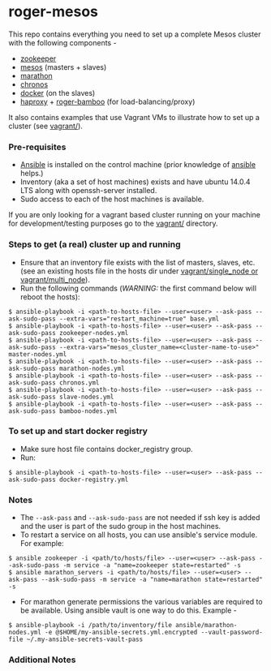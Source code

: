 # roger-mesos

This repo contains everything you need to set up a complete Mesos cluster with the following components -

* [zookeeper](https://zookeeper.apache.org/)
* [mesos](http://mesos.apache.org/) (masters + slaves)
* [marathon](https://mesosphere.github.io/marathon/)
* [chronos](http://mesos.github.io/chronos/)
* [docker](https://www.docker.com/) (on the slaves)
* [haproxy](http://www.haproxy.org/) + [roger-bamboo](https://github.com/seomoz/roger-bamboo) (for load-balancing/proxy)

It also contains examples that use Vagrant VMs to illustrate how to set up a cluster (see [vagrant/](vagrant)).

### Pre-requisites
* [Ansible](http://docs.ansible.com/ansible/intro.html) is installed on the control machine (prior knowledge of [ansible](http://docs.ansible.com/ansible/index.html) helps.)
* Inventory (aka a set of host machines) exists and have ubuntu 14.0.4 LTS along with openssh-server installed.
* Sudo access to each of the host machines is available.

If you are only looking for a vagrant based cluster running on your machine for development/testing purposes go to the [vagrant/](vagrant) directory.

### Steps to get (a real) cluster up and running
* Ensure that an inventory file exists with the list of masters, slaves, etc. (see an existing hosts file in the hosts dir under [vagrant/single_node or vagrant/multi_node](vagrant)).
* Run the following commands (*_WARNING:_* the first command below will reboot the hosts):
```
$ ansible-playbook -i <path-to-hosts-file> --user=<user> --ask-pass --ask-sudo-pass --extra-vars="restart_machine=true" base.yml
$ ansible-playbook -i <path-to-hosts-file> --user=<user> --ask-pass --ask-sudo-pass zookeeper-nodes.yml
$ ansible-playbook -i <path-to-hosts-file> --user=<user> --ask-pass --ask-sudo-pass --extra-vars="mesos_cluster_name=<cluster-name-to-use>" master-nodes.yml
$ ansible-playbook -i <path-to-hosts-file> --user=<user> --ask-pass --ask-sudo-pass marathon-nodes.yml
$ ansible-playbook -i <path-to-hosts-file> --user=<user> --ask-pass --ask-sudo-pass chronos.yml
$ ansible-playbook -i <path-to-hosts-file> --user=<user> --ask-pass --ask-sudo-pass slave-nodes.yml
$ ansible-playbook -i <path-to-hosts-file> --user=<user> --ask-pass --ask-sudo-pass bamboo-nodes.yml
```

### To set up and start docker registry
* Make sure host file contains docker_registry group.
* Run:
```
$ ansible-playbook -i <path-to-hosts-file> --user=<user> --ask-pass --ask-sudo-pass docker-registry.yml
```

### Notes
* The `--ask-pass` and `--ask-sudo-pass` are not needed if ssh key is added and the user is part of the sudo group in the host machines.
* To restart a service on all hosts, you can use ansible's service module. For example:
```
$ ansible zookeeper -i <path/to/hosts/file> --user=<user> --ask-pass --ask-sudo-pass -m service -a "name=zookeeper state=restarted" -s
$ ansible marathon_servers -i <path/to/hosts/file> --user=<user> --ask-pass --ask-sudo-pass -m service -a "name=marathon state=restarted" -s
```
* For marathon generate permissions the various variables are required to be available. Using ansible vault is one way to do this. Example -
```
$ ansible-playbook -i /path/to/inventory/file ansible/marathon-nodes.yml -e @$HOME/my-ansible-secrets.yml.encrypted --vault-password-file ~/.my-ansible-secrets-vault-pass
```
### Additional Notes
